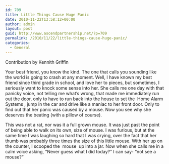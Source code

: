 ```yaml
---
id: 709
title: Little Things Cause Huge Panic
date: 2010-11-22T13:58:12+00:00
author: admin
layout: post
guid: http://www.ascendpartnership.net/?p=709
permalink: /2010/11/22/little-things-cause-huge-panic/
categories:
  - General
---
```

Contribution by Kennith Griffin

Your best friend, you know the kind. The one that calls you sounding like the world is going to crash at any moment. Well, I have known my best friend since third grade in school, and love her to pieces, but sometimes, I seriously want to knock some sense into her. She calls me one day with that panicky voice, not telling me what&#8217;s wrong, that made me immediately run out the door, only to have to run back into the house to set the &nbsp;Home Alarm Systems&nbsp;, jump in the car and drive like a maniac to her front door. Only to find out that her panic was caused by a mouse. Now you see why she deserves the beating (with a pillow of course).

This was not a rat, nor was it a full grown mouse. It was just past the point of being able to walk on its own, size of mouse. I was furious, but at the same time I was laughing so hard that I was crying, over the fact that her thumb was probably three times the size of this little mouse. With her up on the counter, I scooped the &nbsp;mouse&nbsp; up into a jar. Now when she calls me in a calm voice asking, “Never guess what I did today?” I can say- “not see a mouse?”